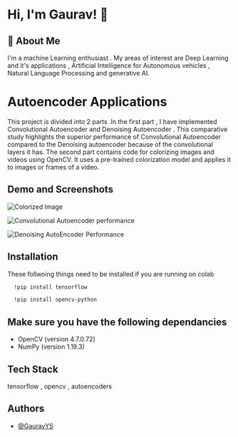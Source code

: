 
# Hi, I'm Gaurav! 👋


## 🚀 About Me
I'm a machine Learning enthusiast . My areas of interest are Deep Learning and it's applications , Artificial Intelligence for Autonomous vehicles , Natural Language Processing and generative AI.

# Autoencoder Applications

This project is divided into 2 parts .In the first part , I have implemented Convolutional Autoencoder and Denoising Autoencoder . This comparative study highlights the superior performance of Convolutional Autoencoder compared to the Denoising autoencoder because of the convolutional layers it has. The second part contains code for colorizing images and videos using OpenCV. It uses a pre-trained colorization model and applies it to images or frames of a video.

## Demo and Screenshots

![ Colorized Image ](https://github.com/GauravYS/Autoencoder-Applications/assets/116845183/3ce65183-5605-45e8-a35e-a443360f841e)


![Convolutional Autoencoder performance](https://github.com/GauravYS/Autoencoder-Applications/assets/116845183/6cdcb5b9-2b6c-4b48-b8ff-b3cf2b400c6e)


![Denoising AutoEncoder Performance](https://github.com/GauravYS/Autoencoder-Applications/assets/116845183/9f7f4a41-9af5-41ac-ac06-a144dc8db2d7)

## Installation

These follwoing things need to be installed if you are running on colab 

```bash
  !pip install tensorflow
```
```bash
  !pip install opencv-python
```

## Make sure you have the following dependancies 

- OpenCV (version 4.7.0.72)
- NumPy (version 1.19.3)
## Tech Stack 

tensorflow , opencv , autoencoders


## Authors

- [@GauravYS](https://github.com/GauravYS)

